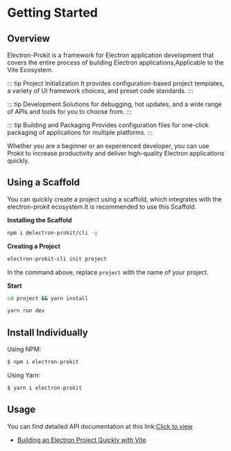 # Getting Started

## Overview

Electron-Prokit is a framework for Electron application development that covers the entire process of building Electron applications,Applicable to the Vite Ecosystem.

::: tip Project Initialization
It provides configuration-based project templates, a variety of UI framework choices, and preset code standards.
:::

::: tip Development
Solutions for debugging, hot updates, and a wide range of APIs and tools for you to choose from.
:::

::: tip Building and Packaging
Provides configuration files for one-click packaging of applications for multiple platforms.
:::

Whether you are a beginner or an experienced developer, you can use Prokit to increase productivity and deliver high-quality Electron applications quickly.

## Using a Scaffold

You can quickly create a project using a scaffold, which integrates with the electron-prokit ecosystem.It is recommended to use this Scaffold.

**Installing the Scaffold**

```bash
npm i @electron-prokit/cli -g
```

**Creating a Project**

```bash
electron-prokit-cli init project
```

In the command above, replace `project` with the name of your project.

**Start**

```bash
cd project && yarn install

yarn run dev
```

## Install Individually

Using NPM:

```bash
$ npm i electron-prokit
```

Using Yarn:

```bash
$ yarn i electron-prokit
```

## Usage

You can find detailed API documentation at this link:<a href="https://xutaotaotao.github.io/electron-prokit" target="_blank">Click to view</a>

- <a href="https://xutaotaotao.github.io/electron-prokit/tutorials/create-vite-electron-service.html" target="_blank">Building an Electron Project Quickly with Vite</a>
